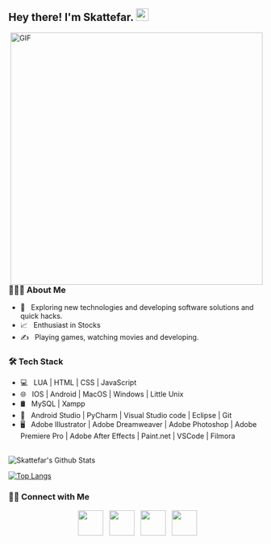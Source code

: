 
        
<h2> Hey there! I'm Skattefar. <img src="https://media.discordapp.net/attachments/407208142242447371/817367271798079488/Hi.gif" width="25"></h2>
<img align="right" alt="GIF" src="https://media.discordapp.net/attachments/407208142242447371/817367259172306985/gif3.gif" width="500"/>

<h3> 👨🏻‍💻 About Me </h3>

- 🤔 &nbsp; Exploring new technologies and developing software solutions and quick hacks.
- 📈 &nbsp; Enthusiast in Stocks
- ✍️ &nbsp; Playing games, watching movies and developing.

<h3>🛠 Tech Stack</h3>

- 💻 &nbsp; LUA | HTML | CSS | JavaScript 
- 🌐 &nbsp; IOS | Android | MacOS | Windows | Little Unix
- 🛢 &nbsp; MySQL | Xampp
- 🔧 &nbsp; Android Studio | PyCharm | Visual Studio code | Eclipse | Git
- 🖥 &nbsp; Adobe Illustrator | Adobe Dreamweaver | Adobe Photoshop | Adobe Premiere Pro | Adobe After Effects |  Paint.net | VSCode | Filmora

<br>

<!-- ![Skattefars Github Stats](https://github-readme-stats.vercel.app/api?username=Skattefar&show_icons=true&title_color=fff&icon_color=79ff97&text_color=9f9f9f&bg_color=151515) -->
<img align="center" src="https://github-readme-stats.vercel.app/api?username=Skattefar&include_all_commits=true&count_private=true&show_icons=true&line_height=20&title_color=7A7ADB&icon_color=2234AE&text_color=D3D3D3&bg_color=0,000000,130F40" alt="Skattefar's Github Stats">

</br>


[![Top Langs](https://github-readme-stats.vercel.app/api/top-langs/?username=Skattefar&layout=compact&text_color=daf7dc&bg_color=151515)](https://github.com/Skattefar/github-readme-stats)

<h3> 🤝🏻 Connect with Me </h3>

<p align="center">
&nbsp; <a href="https://twitter.com/SkattefarTVa" target="_blank" rel="noopener noreferrer"><img src="https://img.icons8.com/nolan/64/twitter.png" width="50" /></a>  
&nbsp; <a href="https://www.instagram.com/o999iver/" target="_blank" rel="noopener noreferrer"><img src="https://img.icons8.com/nolan/64/instagram-new.png" width="50" /></a>  
&nbsp; <a href="https://www.twitch.tv/skattefartv" target="_blank" rel="noopener noreferrer"><img src="https://img.icons8.com/nolan/64/twitch.png"" width="50" /></a>
&nbsp; <a href="mailto:skattefartv@gmail.com" target="_blank" rel="noopener noreferrer"><img src="https://img.icons8.com/nolan/64/gmail.png"  width="50" /></a>
</p>
